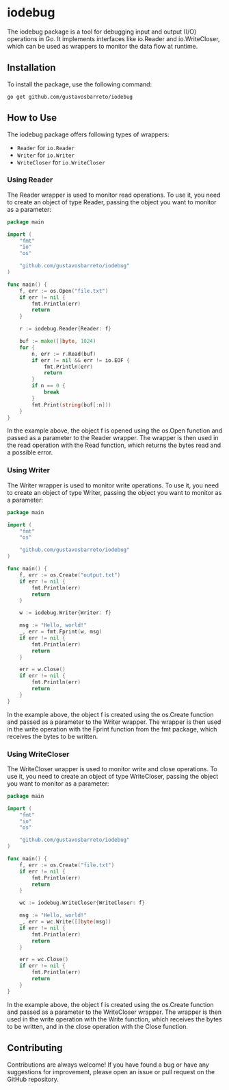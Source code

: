 # iodebug

The iodebug package is a tool for debugging input and output (I/O) operations in Go. It implements interfaces like io.Reader and io.WriteCloser, which can be used as wrappers to monitor the data flow at runtime.

## Installation

To install the package, use the following command:

```
go get github.com/gustavosbarreto/iodebug
```

## How to Use

The iodebug package offers following types of wrappers:

* `Reader` for `io.Reader`
* `Writer` for `io.Writer`
* `WriteCloser` for `io.WriteCloser`

### Using Reader

The Reader wrapper is used to monitor read operations. To use it, you need to create an object of type Reader, passing the object you want to monitor as a parameter:

```go
package main

import (
    "fmt"
    "io"
    "os"

    "github.com/gustavosbarreto/iodebug"
)

func main() {
    f, err := os.Open("file.txt")
    if err != nil {
        fmt.Println(err)
        return
    }

    r := iodebug.Reader{Reader: f}

    buf := make([]byte, 1024)
    for {
        n, err := r.Read(buf)
        if err != nil && err != io.EOF {
            fmt.Println(err)
            return
        }
        if n == 0 {
            break
        }
        fmt.Print(string(buf[:n]))
    }
}
```

In the example above, the object f is opened using the os.Open function and passed as a parameter to the Reader wrapper. The wrapper is then used in the read operation with the Read function, which returns the bytes read and a possible error.

### Using Writer

The Writer wrapper is used to monitor write operations. To use it, you need to create an object of type Writer, passing the object you want to monitor as a parameter:

```go
package main

import (
	"fmt"
	"os"

	"github.com/gustavosbarreto/iodebug"
)

func main() {
	f, err := os.Create("output.txt")
	if err != nil {
		fmt.Println(err)
		return
	}

	w := iodebug.Writer{Writer: f}

	msg := "Hello, world!"
	_, err = fmt.Fprint(w, msg)
	if err != nil {
		fmt.Println(err)
		return
	}

	err = w.Close()
	if err != nil {
		fmt.Println(err)
		return
	}
}
```

In the example above, the object f is created using the os.Create function and passed as a parameter to the Writer wrapper. The wrapper is then used in the write operation with the Fprint function from the fmt package, which receives the bytes to be written.

### Using WriteCloser

The WriteCloser wrapper is used to monitor write and close operations. To use it, you need to create an object of type WriteCloser, passing the object you want to monitor as a parameter:

```go
package main

import (
    "fmt"
    "io"
    "os"

    "github.com/gustavosbarreto/iodebug"
)

func main() {
    f, err := os.Create("file.txt")
    if err != nil {
        fmt.Println(err)
        return
    }

    wc := iodebug.WriteCloser{WriteCloser: f}

    msg := "Hello, world!"
    _, err = wc.Write([]byte(msg))
    if err != nil {
        fmt.Println(err)
        return
    }

    err = wc.Close()
    if err != nil {
        fmt.Println(err)
        return
    }
}
```

In the example above, the object f is created using the os.Create function and passed as a parameter to the WriteCloser wrapper. The wrapper is then used in the write operation with the Write function, which receives the bytes to be written, and in the close operation with the Close function.

## Contributing

Contributions are always welcome! If you have found a bug or have any suggestions for improvement, please open an issue or pull request on the GitHub repository.
